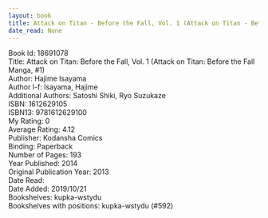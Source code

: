 ```yaml
---
layout: book
title: Attack on Titan - Before the Fall, Vol. 1 (Attack on Titan - Before the Fall Manga,  no. 1)
date_read: None
---
```


Book Id: 18691078<br />
Title: Attack on Titan: Before the Fall, Vol. 1 (Attack on Titan: Before the Fall Manga, #1)<br />
Author: Hajime Isayama<br />
Author l-f: Isayama, Hajime<br />
Additional Authors: Satoshi Shiki, Ryo Suzukaze<br />
ISBN: 1612629105<br />
ISBN13: 9781612629100<br />
My Rating: 0<br />
Average Rating: 4.12<br />
Publisher: Kodansha Comics<br />
Binding: Paperback<br />
Number of Pages: 193<br />
Year Published: 2014<br />
Original Publication Year: 2013<br />
Date Read: <br />
Date Added: 2019/10/21<br />
Bookshelves: kupka-wstydu<br />
Bookshelves with positions: kupka-wstydu (#592)<br />

